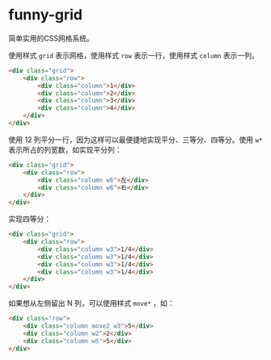 # funny-grid
简单实用的CSS网格系统。


使用样式 `grid` 表示网格，使用样式 `row` 表示一行，使用样式 `column` 表示一列。

```html
<div class="grid">
    <div class="row">
        <div class="column">1</div>
        <div class="column">2</div>
        <div class="column">3</div>
        <div class="column">4</div>
    </div>
</div>
```

使用 12 列平分一行，因为这样可以最便捷地实现平分、三等分、四等分。使用 `w*` 表示所占的列宽数，如实现平分列：

```html
<div class="grid">
    <div class="row">
        <div class="column w6">左</div>
        <div class="column w6">右</div>
    </div>
</div>
```

实现四等分：

```html
<div class="grid">
    <div class="row">
        <div class="column w3">1/4</div>
        <div class="column w3">1/4</div>
        <div class="column w3">1/4</div>
        <div class="column w3">1/4</div>
    </div>
</div>
```

如果想从左侧留出 N 列，可以使用样式 `move*` ，如：

```html
<div class="row">
    <div class="column move2 w3">5</div>
    <div class="column w2">2</div>
    <div class="column w5">5</div>
</div>
```
